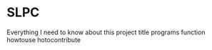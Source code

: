 # SLPC
Everything I need to know about this project
title
programs
function
howtouse
hotocontribute
